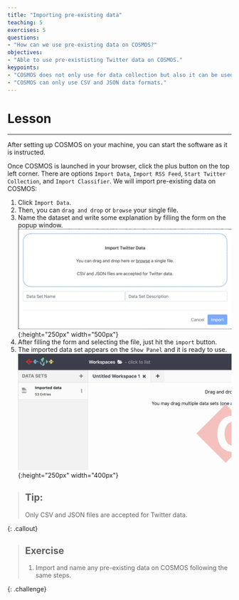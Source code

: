 ```yaml
---
title: "Importing pre-existing data"
teaching: 5
exercises: 5
questions:
- "How can we use pre-existing data on COSMOS?"
objectives:
- "Able to use pre-exististing Twitter data on COSMOS."
keypoints:
- "COSMOS does not only use for data collection but also it can be used for pre-exist Twitter data."
- "COSMOS can only use CSV and JSON data formats."
---
```


# Lesson
***
After setting up COSMOS on your machine, you can start the software as it is instructed. 

Once COSMOS is launched in your browser, click the plus button on the top left corner. There are options `Import Data`, `Import RSS Feed`, `Start Twitter Collection`, and `Import Classifier`. We will import pre-existing data on COSMOS:
1. Click `Import Data`.
2. Then, you can `drag and drop` or `browse` your single file.
3. Name the dataset and write some explanation by filling the form on the popup window.
![Import pre-exist Data](../fig/Import-pre-existing-data.png){:height="250px" width="500px"}
4. After filling the form and selecting the file, just hit the `import` button.
5. The imported data set appears on the `Show Panel` and it is ready to use.
![Imported Data](../fig/imported-data.png){:height="250px" width="400px"}

> ## Tip: 
>
> Only CSV and JSON files are accepted for Twitter data.
>
{: .callout}

> ## Exercise
> 1. Import and name any pre-existing data on COSMOS following the same steps.
>
{: .challenge}
